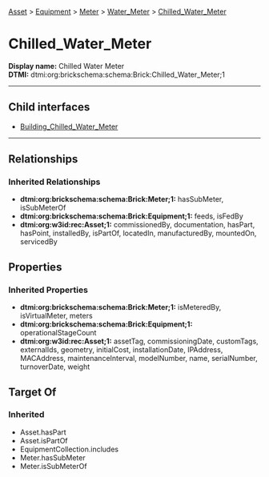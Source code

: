 [Asset](../../../../Asset.md) > [Equipment](../../../Equipment.md) > [Meter](../../Meter.md) > [Water_Meter](../Water_Meter.md) > [Chilled_Water_Meter](.)
# Chilled_Water_Meter

**Display name:** Chilled Water Meter<br />
**DTMI:** dtmi:org:brickschema:schema:Brick:Chilled_Water_Meter;1

---


## Child interfaces
* [Building_Chilled_Water_Meter](Building_Chilled_Water_Meter.md)

---
## Relationships
### Inherited Relationships
* **dtmi:org:brickschema:schema:Brick:Meter;1:** hasSubMeter, isSubMeterOf
* **dtmi:org:brickschema:schema:Brick:Equipment;1:** feeds, isFedBy
* **dtmi:org:w3id:rec:Asset;1:** commissionedBy, documentation, hasPart, hasPoint, installedBy, isPartOf, locatedIn, manufacturedBy, mountedOn, servicedBy
## Properties
### Inherited Properties
* **dtmi:org:brickschema:schema:Brick:Meter;1:** isMeteredBy, isVirtualMeter, meters
* **dtmi:org:brickschema:schema:Brick:Equipment;1:** operationalStageCount
* **dtmi:org:w3id:rec:Asset;1:** assetTag, commissioningDate, customTags, externalIds, geometry, initialCost, installationDate, IPAddress, MACAddress, maintenanceInterval, modelNumber, name, serialNumber, turnoverDate, weight
## Target Of
### Inherited
* Asset.hasPart
* Asset.isPartOf
* EquipmentCollection.includes
* Meter.hasSubMeter
* Meter.isSubMeterOf
